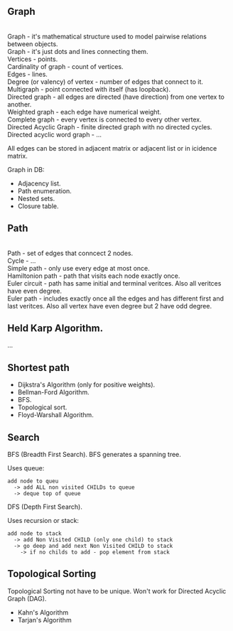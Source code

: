 Graph
-

<br>Graph - it's mathematical structure used to model pairwise relations between objects.
<br>Graph - it's just dots and lines connecting them.
<br>Vertices - points.
<br>Cardinality of graph - count of vertices.
<br>Edges - lines.
<br>Degree (or valency) of vertex - number of edges that connect to it.
<br>Multigraph - point connected with itself (has loopback).
<br>Directed graph - all edges are directed (have direction) from one vertex to another.
<br>Weighted graph - each edge have numerical weight.
<br>Complete graph - every vertex is connected to every other vertex.
<br>Directed Acyclic Graph - finite directed graph with no directed cycles.
<br>Directed acyclic word graph - ...

All edges can be stored in adjacent matrix or adjacent list or in icidence matrix.

Graph in DB:
* Adjacency list.
* Path enumeration.
* Nested sets.
* Closure table.

## Path

<br>Path - set of edges that conncect 2 nodes.
<br>Cycle - ...
<br>Simple path - only use every edge at most once.
<br>Hamiltonion path - path that visits each node exactly once.
<br>Euler circuit - path has same initial and terminal veritces. Also all veritces have even degree.
<br>Euler path - includes exactly once all the edges and has different first and last veritces.
Also all vertex have even degree but 2 have odd degree.

## Held Karp Algorithm.

...

## Shortest path

* Dijkstra's Algorithm (only for positive weights).
* Bellman-Ford Algorithm.
* BFS.
* Topological sort.
* Floyd-Warshall Algorithm.

## Search

BFS (Breadth First Search).
BFS generates a spanning tree.

Uses queue:
````
add node to queu
  -> add ALL non visited CHILDs to queue
  -> deque top of queue
````

DFS (Depth First Search).

Uses recursion or stack:
````
add node to stack
  -> add Non Visited CHILD (only one child) to stack
  -> go deep and add next Non Visited CHILD to stack
    -> if no childs to add - pop element from stack
````

## Topological Sorting

Topological Sorting not have to be unique.
Won't work for Directed Acyclic Graph (DAG).

* Kahn's Algorithm
* Tarjan's Algorithm
